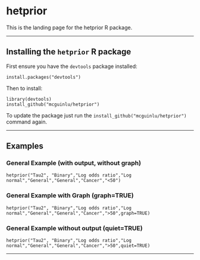 # hetprior

This is the landing page for the hetprior R package.

* * *

## Installing the `hetprior` R package
First ensure you have the `devtools` package installed:

    install.packages("devtools")

Then to install:

    library(devtools)
    install_github("mcguinlu/hetprior")

To update the package just run the `install_github("mcguinlu/hetprior")` command again.

* * *

## Examples
### General Example (with output, without graph)
   
    hetprior("Tau2", "Binary","Log odds ratio","Log normal","General","General","Cancer","<50")
   
   
   
### General Example with Graph (graph=TRUE)
    
    hetprior("Tau2", "Binary","Log odds ratio","Log normal","General","General","Cancer",">50",graph=TRUE)
    
    
    
### General Example without output (quiet=TRUE)
    
    hetprior("Tau2", "Binary","Log odds ratio","Log normal","General","General","Cancer",">50",quiet=TRUE)
   
* * *   
